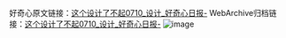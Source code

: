 好奇心原文链接：[这个设计了不起0710_设计_好奇心日报-](https://www.qdaily.com/articles/11917.html)
WebArchive归档链接：[这个设计了不起0710_设计_好奇心日报-](http://web.archive.org/web/20190623171638/https://www.qdaily.com/articles/11917.html)
![image](http://ww3.sinaimg.cn/large/007d5XDply1g3wbd4u9tej30u01hkgqi)